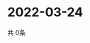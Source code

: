 # 2022-03-24
  共 0条

  <!-- BEGIN -->
  <!-- 最后更新时间Thu Mar 24 2022 21:06:33 GMT+0000 (Coordinated Universal Time) -->
  
  <!-- END -->
  
  